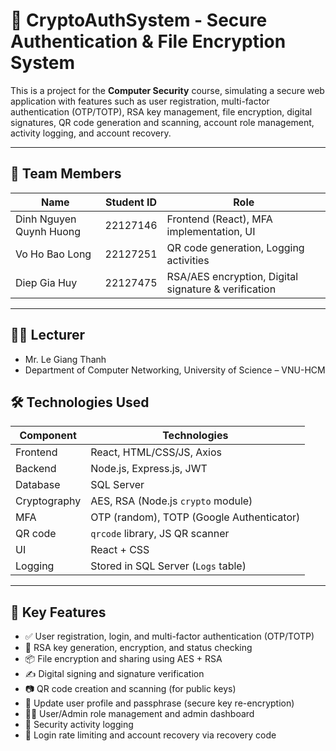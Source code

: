 # 🔐 CryptoAuthSystem - Secure Authentication & File Encryption System

This is a project for the **Computer Security** course, simulating a secure web application with features such as user registration, multi-factor authentication (OTP/TOTP), RSA key management, file encryption, digital signatures, QR code generation and scanning, account role management, activity logging, and account recovery.

---

## 👥 Team Members

| Name                       | Student ID | Role                                                 |
|----------------------------|------------|------------------------------------------------------|
| Dinh Nguyen Quynh Huong    | 22127146   | Frontend (React), MFA implementation, UI             |
| Vo Ho Bao Long             | 22127251   | QR code generation, Logging activities               |
| Diep Gia Huy               | 22127475   | RSA/AES encryption, Digital signature & verification |

---

## 👨‍🏫 Lecturer

- Mr. Le Giang Thanh
- Department of Computer Networking, University of Science – VNU-HCM

## 🛠️ Technologies Used

| Component        | Technologies                               |
|------------------|--------------------------------------------|
| Frontend         | React, HTML/CSS/JS, Axios                  |
| Backend          | Node.js, Express.js, JWT                   |
| Database         | SQL Server                                 |
| Cryptography     | AES, RSA (Node.js `crypto` module)         |
| MFA              | OTP (random), TOTP (Google Authenticator)  |
| QR code          | `qrcode` library, JS QR scanner            |
| UI               | React + CSS                                |
| Logging          | Stored in SQL Server (`Logs` table)        |

---

## 🧩 Key Features

- ✅ User registration, login, and multi-factor authentication (OTP/TOTP)
- 🔐 RSA key generation, encryption, and status checking
- 📦 File encryption and sharing using AES + RSA
- ✍️ Digital signing and signature verification
- 📷 QR code creation and scanning (for public keys)
- 👤 Update user profile and passphrase (secure key re-encryption)
- 🧑‍💼 User/Admin role management and admin dashboard
- 📄 Security activity logging
- 🧨 Login rate limiting and account recovery via recovery code